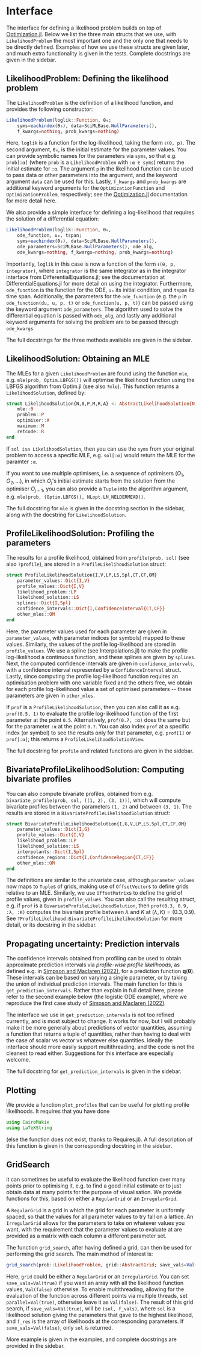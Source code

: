 # Interface

The interface for defining a likelihood problem builds on top of [Optimization.jl](https://github.com/SciML/Optimization.jl). Below we list the three main structs that we use, with `LikelihoodProblem` the most important one and the only one that needs to be directly defined. Examples of how we use these structs are given later, and much extra functionality is given in the tests. Complete docstrings are given in the sidebar.

## LikelihoodProblem: Defining the likelihood problem

The `LikelihoodProblem` is the definition of a likelihood function, and provides the following constructor:

```julia
LikelihoodProblem(loglik::Function, θ₀;
    syms=eachindex(θ₀), data=SciMLBase.NullParameters(),
    f_kwargs=nothing, prob_kwargs=nothing)
```

Here, `loglik` is a function for the log-likelihood, taking the form `ℓ(θ, p)`. The second argument, `θ₀`, is the initial estimate for the parameter values. You can provide symbolic names for the parameters via `syms`, so that e.g. `prob[:α]` (where `prob` is a `LikelihoodProblem` with `:α ∈ syms`) returns the initial estimate for `:α`. The argument `p` in the likelihood function can be used to pass data or other parameters into the argument, and the keyword argument `data` can be used for this. Lastly, `f_kwargs` and `prob_kwargs` are additional keyword arguments for the `OptimizationFunction` and `OptimizationProblem`, respectively; see the [Optimization.jl](https://github.com/SciML/Optimization.jl) documentation for more detail here.

We also provide a simple interface for defining a log-likelihood that requires the solution of a differential equation:

```julia 
LikelihoodProblem(loglik::Function, θ₀,
    ode_function, u₀, tspan;
    syms=eachindex(θ₀), data=SciMLBase.NullParameters(),
    ode_parameters=SciMLBase.NullParameters(), ode_alg,
    ode_kwargs=nothing, f_kwargs=nothing, prob_kwargs=nothing)
```

Importantly, `loglik` in this case is now a function of the form `ℓ(θ, p, integrator)`, where `integrator` is the same integrator as in the integrator interface from DifferentialEquations.jl; see the documentation at DifferentialEquations.jl for more detail on using the integrator. Furthermore, `ode_function` is the function for the ODE, `u₀` its initial condition, and `tspan` its time span. Additionally, the parameters for the `ode_function` (e.g. the `p` in `ode_function(du, u, p, t)` or `ode_function(u, p, t)`) can be passed using the keyword argument `ode_parameters`. The algorithm used to solve the differential equation is passed with `ode_alg`, and lastly any additional keyword arguments for solving the problem are to be passed through `ode_kwargs`. 

The full docstrings for the three methods available are given in the sidebar.

## LikelihoodSolution: Obtaining an MLE

The MLEs for a given `LikelihoodProblem` are found using the function `mle`, e.g. `mle(prob, Optim.LBFGS())` will optimise the likelihood function using the LBFGS algorithm from Optim.jl (see also `?mle`). This function returns a `LikelihoodSolution`, defined by:

```julia
struct LikelihoodSolution{N,Θ,P,M,R,A} <: AbstractLikelihoodSolution{N,P}
    mle::Θ
    problem::P
    optimiser::A
    maximum::M
    retcode::R
end
```

If `sol isa LikelihoodSolution`, then you can use the `syms` from your original problem to access a specific MLE, e.g. `sol[:α]` would return the MLE for the paramter `:α`.

If you want to use multiple optimisers, i.e. a sequence of optimisers $(O_1, O_2, \ldots)$, in which $O_j$'s initial estimate starts from the solution from the optimiser $O_{j-1}$, you can also provide a `Tuple` into the algorithm argument, e.g. `mle(prob, (Optim.LBFGS(), NLopt.LN_NELDERMEAD))`.

The full docstring for `mle` is given in the docstring section in the sidebar, along with the docstring for `LikelihoodSolution`.

## ProfileLikelihoodSolution: Profiling the parameters 

The results for a profile likelihood, obtained from `profile(prob, sol)` (see also `?profile`), are stored in a `ProfileLikelihoodSolution` struct:

```julia
struct ProfileLikelihoodSolution{I,V,LP,LS,Spl,CT,CF,OM}
    parameter_values::Dict{I,V}
    profile_values::Dict{I,V}
    likelihood_problem::LP
    likelihood_solution::LS
    splines::Dict{I,Spl}
    confidence_intervals::Dict{I,ConfidenceInterval{CT,CF}}
    other_mles::OM
end
```

Here, the parameter values used for each parameter are given in `parameter_values`, with parameter indices (or symbols) mapped to these values. Similarly, the values of the profile log-likelihood are stored in `profile_values`. We use a spline (see Interpolations.jl) to make the profile log-likelihood a continuous function, and these splines are given by `splines`. Next, the computed confidence intervals are given in `confidence_intervals`, with a confidence interval represented by a `ConfidenceInterval` struct. Lastly, since computing the profile log-likelihood function requires an optimisation problem with one variable fixed and the others free, we obtain for each profile log-likelihood value a set of optimised parameters -- these parameters are given in `other_mles`.

If `prof` is a `ProfileLikelihoodSolution`, then you can also call it as e.g. `prof(0.5, 1)` to evaluate the profile log-likelihood function of the first parameter at the point `0.5`. Alternatively, `prof(0.7, :α)` does the same but for the parameter `:α` at the point `0.7`. You can also index `prof` at a specific index (or symbol) to see the results only for that parameter, e.g. `prof[1]` or `prof[:α]`; this returns a `ProfileLikelihoodSolutionView`.

The full docstring for `profile` and related functions are given in the sidebar.

## BivariateProfileLikelihoodSolution: Computing bivariate profiles 

You can also compute bivariate profiles, obtained from e.g. `bivariate_profile(prob, sol, ((1, 2), (3, 1)))`, which will compute bivariate profiles between the parameters `(1, 2)` and between `(3, 1)`. The results are stored in a `BivariateProfileLikelihoodSolution` struct: 

```julia 
struct BivariateProfileLikelihoodSolution{I,G,V,LP,LS,Spl,CT,CF,OM}
    parameter_values::Dict{I,G}
    profile_values::Dict{I,V}
    likelihood_problem::LP
    likelihood_solution::LS
    interpolants::Dict{I,Spl}
    confidence_regions::Dict{I,ConfidenceRegion{CT,CF}}
    other_mles::OM
end
```

The definitions are similar to the univariate case, although `parameter_values` now maps to `Tuple`s of grids, making use of `OffsetVector`s to define grids relative to an MLE. Similarly, we use `OffsetMatrix`s to define the grid of profile values, given in `profile_values`. You can also call the resulting struct, e.g. if `prof` is a `BivariateProfileLikelihoodSolution`, then `prof(0.3, 0.9, :λ, :K)` computes the bivariate profile between $\lambda$ and $K$ at $(\lambda,K)=(0.3,0.9)$. See `?ProfileLikelihood.BivariateProfileLikelihoodSolution` for more detail, or its docstring in the sidebar. 

## Propagating uncertainty: Prediction intervals 

The confidence intervals obtained from profiling can be used to obtain approximate prediction intervals via *profile-wise profile likelihoods*, as defined e.g. in [Simpson and Maclaren (2022)](https://doi.org/10.1101/2022.12.14.520367), for a prediction function $\boldsymbol q(\boldsymbol\theta)$. These intervals can be based on varying a single parameter, or by taking the union of individual prediction intervals. The main function for this is `get_prediction_intervals`. Rather than explain in full detail here, please refer to the second example below (the logistic ODE example), where we reproduce the first case study of [Simpson and Maclaren (2022)](https://doi.org/10.1101/2022.12.14.520367).

The interface we use in `get_prediction_intervals` is not too refined currently, and is most subject to change. It works for now, but I will probably make it be more generally about predictions of vector quantities, assuming a function that returns a tuple of quantities, rather than having to deal with the case of scalar vs vector vs whatever else quantities. Ideally the interface should more easily support multithreading, and the code is not the cleanest to read either. Suggestions for this interface are especially welcome.

The full docstring for `get_prediction_intervals` is given in the sidebar.

## Plotting 

We provide a function `plot_profiles` that can be useful for plotting profile likelihoods. It requires that you have done 

```julia
using CairoMakie
using LaTeXString 
```

(else the function does not exist, thanks to Requires.jl). A full description of this function is given in the corresponding docstring in the sidebar.

## GridSearch

it can sometimes be useful to evaluate the likelihood function over many points prior to optimising it, e.g. to find a good initial estimate or to just obtain data at many points for the purpose of visualisation. We provide functions for this, based on either a `RegularGrid` or an `IrregularGrid`.

A `RegularGrid` is a grid in which the grid for each parameter is uniformly spaced, so that the values for all parameter values to try fall on a lattice. An `IrregularGrid` allows for the parameters to take on whatever values you want, with the requirement that the parameter values to evaluate at are provided as a matrix with each column a different parameter set.

The function `grid_search`, after having defined a grid, can then be used for performing the grid search. The main method of interest is:

```julia
grid_search(prob::LikelihoodProblem, grid::AbstractGrid; save_vals=Val(false), parallel=Val(false))
```

Here, `grid` could be either a `RegularGrid` or an `IrregularGrid`. You can set `save_vals=Val(true)` if you want an array with all the likelihood function values, `Val(false)` otherwise. To enable multithreading, allowing for the evaluation of the function across different points via multiple threads, set `parallel=Val(true)`, otherwise leave it as `Val(false)`. The result of this grid search, if `save_vals=Val(true)`, will be `(sol, f_vals)`, where `sol` is a likelihood solution giving the parameters that gave to the highest likelihood, and `f_res` is the array of likelihoods at the corresponding parameters. If `save_vals=Val(false)`, only `sol` is returned.

More example is given in the examples, and complete docstrings are provided in the sidebar.